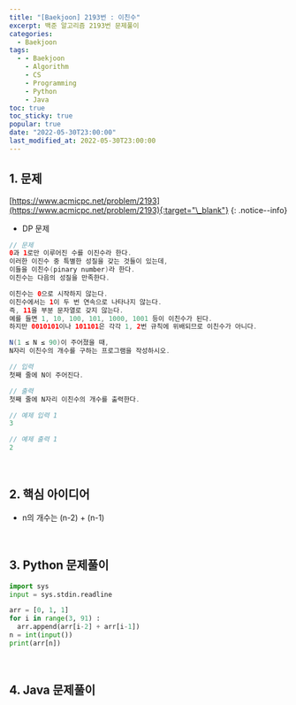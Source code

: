 ```yaml
---
title: "[Baekjoon] 2193번 : 이친수"
excerpt: 백준 알고리즘 2193번 문제풀이
categories:
  - Baekjoon
tags:
  - - Baekjoon
    - Algorithm
    - CS
    - Programming
    - Python
    - Java
toc: true
toc_sticky: true
popular: true
date: "2022-05-30T23:00:00"
last_modified_at: 2022-05-30T23:00:00
---
```


## 1. 문제

[https://www.acmicpc.net/problem/2193](https://www.acmicpc.net/problem/2193){:target="\_blank"}
{: .notice--info}

- DP 문제

```java
// 문제
0과 1로만 이루어진 수를 이진수라 한다. 
이러한 이진수 중 특별한 성질을 갖는 것들이 있는데, 
이들을 이친수(pinary number)라 한다. 
이친수는 다음의 성질을 만족한다.

이친수는 0으로 시작하지 않는다.
이친수에서는 1이 두 번 연속으로 나타나지 않는다. 
즉, 11을 부분 문자열로 갖지 않는다.
예를 들면 1, 10, 100, 101, 1000, 1001 등이 이친수가 된다. 
하지만 0010101이나 101101은 각각 1, 2번 규칙에 위배되므로 이친수가 아니다.

N(1 ≤ N ≤ 90)이 주어졌을 때, 
N자리 이친수의 개수를 구하는 프로그램을 작성하시오.

// 입력
첫째 줄에 N이 주어진다.

// 출력
첫째 줄에 N자리 이친수의 개수를 출력한다.

// 예제 입력 1 
3

// 예제 출력 1 
2
```

<br>

## 2. 핵심 아이디어

- n의 개수는 (n-2) + (n-1)

<br>

## 3. Python 문제풀이

```python
import sys
input = sys.stdin.readline

arr = [0, 1, 1]
for i in range(3, 91) :
  arr.append(arr[i-2] + arr[i-1])
n = int(input())
print(arr[n])
```

<br>

## 4. Java 문제풀이

```java

```
